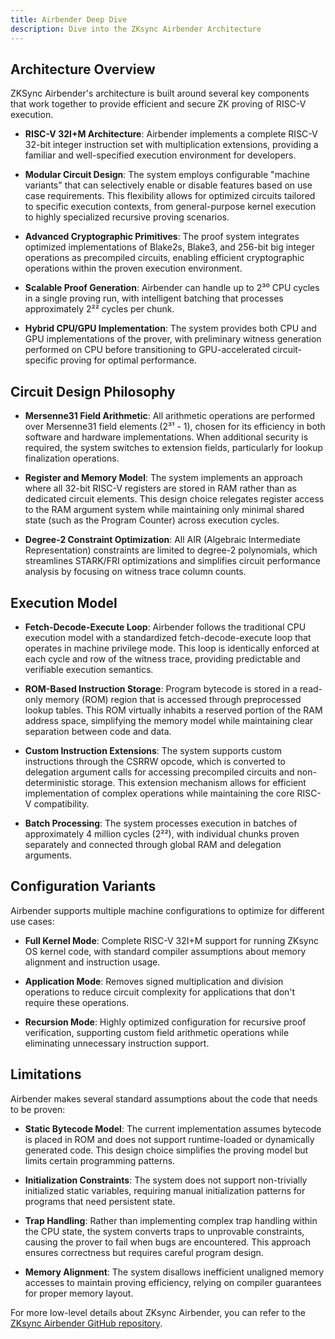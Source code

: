 ```yaml
---
title: Airbender Deep Dive
description: Dive into the ZKsync Airbender Architecture
---
```


## Architecture Overview

ZKSync Airbender's architecture is built around several key components that work together to provide efficient and secure
ZK proving of RISC-V execution.

- **RISC-V 32I+M Architecture**: Airbender implements a complete RISC-V 32-bit integer instruction set with multiplication extensions,
providing a familiar and well-specified execution environment for developers.

- **Modular Circuit Design**: The system employs configurable "machine variants" that can selectively enable or disable features based
on use case requirements. This flexibility allows for optimized circuits tailored to specific execution contexts, from general-purpose
kernel execution to highly specialized recursive proving scenarios.

- **Advanced Cryptographic Primitives**: The proof system integrates optimized implementations of Blake2s, Blake3, and 256-bit
big integer operations as precompiled circuits, enabling efficient cryptographic operations within the proven execution environment.

- **Scalable Proof Generation**: Airbender can handle up to 2³⁰ CPU cycles in a single proving run, with intelligent batching
that processes approximately 2²² cycles per chunk.

- **Hybrid CPU/GPU Implementation**: The system provides both CPU and GPU implementations of the prover, with preliminary
witness generation performed on CPU before transitioning to GPU-accelerated circuit-specific proving for optimal performance.

## Circuit Design Philosophy

- **Mersenne31 Field Arithmetic**: All arithmetic operations are performed over Mersenne31 field elements (2³¹ - 1),
chosen for its efficiency in both software and hardware implementations. When additional security is required,
the system switches to extension fields, particularly for lookup finalization operations.

- **Register and Memory Model**: The system implements an approach where all 32-bit RISC-V registers are
stored in RAM rather than as dedicated circuit elements. This design choice relegates register access to the RAM argument
system while maintaining only minimal shared state (such as the Program Counter) across execution cycles.

- **Degree-2 Constraint Optimization**: All AIR (Algebraic Intermediate Representation) constraints are limited to
degree-2 polynomials, which streamlines STARK/FRI optimizations and simplifies circuit performance analysis by focusing on witness trace column counts.

## Execution Model

- **Fetch-Decode-Execute Loop**: Airbender follows the traditional CPU execution model with a standardized
fetch-decode-execute loop that operates in machine privilege mode. This loop is identically enforced at each cycle and
row of the witness trace, providing predictable and verifiable execution semantics.

- **ROM-Based Instruction Storage**: Program bytecode is stored in a read-only memory (ROM) region that is accessed
through preprocessed lookup tables. This ROM virtually inhabits a reserved portion of the RAM address space,
simplifying the memory model while maintaining clear separation between code and data.

- **Custom Instruction Extensions**: The system supports custom instructions through the CSRRW opcode, which is
converted to delegation argument calls for accessing precompiled circuits and non-deterministic storage.
This extension mechanism allows for efficient implementation of complex operations while maintaining the core RISC-V compatibility.

- **Batch Processing**: The system processes execution in batches of approximately 4 million cycles (2²²), with
individual chunks proven separately and connected through global RAM and delegation arguments.

## Configuration Variants

Airbender supports multiple machine configurations to optimize for different use cases:

- **Full Kernel Mode**: Complete RISC-V 32I+M support for running ZKsync OS kernel code, with standard compiler
assumptions about memory alignment and instruction usage.

- **Application Mode**: Removes signed multiplication and division operations to reduce circuit complexity for
applications that don't require these operations.

- **Recursion Mode**: Highly optimized configuration for recursive proof verification, supporting custom field
arithmetic operations while eliminating unnecessary instruction support.

## Limitations

Airbender makes several standard assumptions about the code that needs to be proven:

- **Static Bytecode Model**: The current implementation assumes bytecode is placed in ROM and does not support
runtime-loaded or dynamically generated code. This design choice simplifies the proving model but limits certain programming patterns.

- **Initialization Constraints**: The system does not support non-trivially initialized static variables,
requiring manual initialization patterns for programs that need persistent state.

- **Trap Handling**: Rather than implementing complex trap handling within the CPU state, the system
converts traps to unprovable constraints, causing the prover to fail when bugs are encountered. This approach ensures
correctness but requires careful program design.

- **Memory Alignment**: The system disallows inefficient unaligned memory accesses to maintain proving
efficiency, relying on compiler guarantees for proper memory layout.

For more low-level details about ZKsync Airbender, you can refer to the [ZKsync Airbender GitHub repository](https://github.com/matter-labs/zksync-airbender/tree/main/docs).
